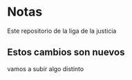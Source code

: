 # Notas

Este repositorio de la liga de la justicia

## Estos cambios son nuevos
vamos a subir algo distinto